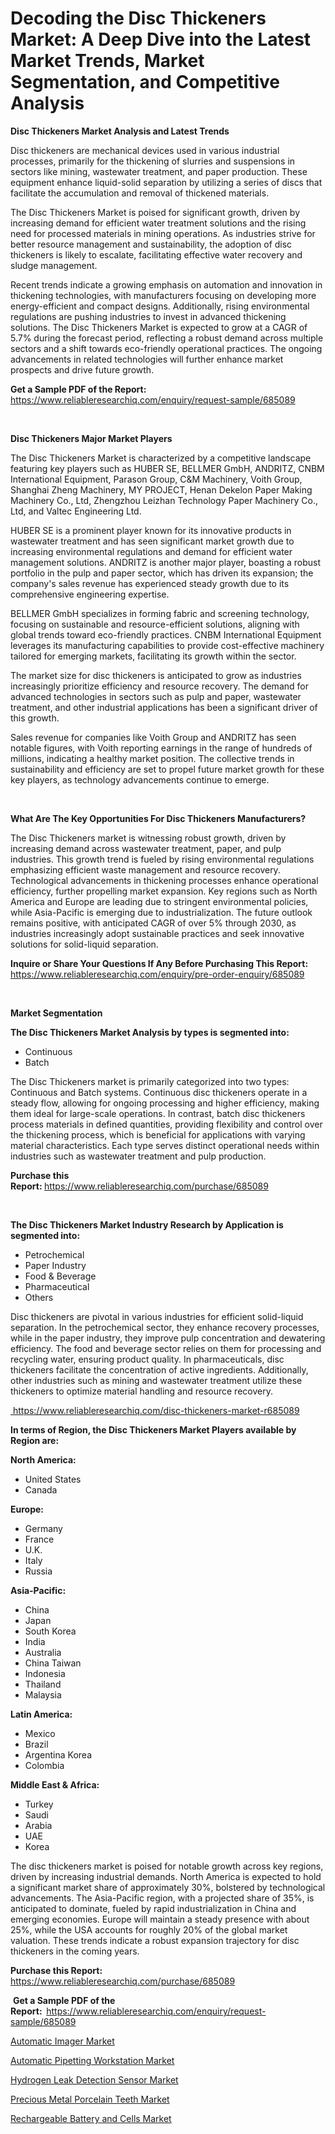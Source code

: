 <p><h1>Decoding the Disc Thickeners Market: A Deep Dive into the Latest Market Trends, Market Segmentation, and Competitive Analysis</h1></p><p><strong>Disc Thickeners Market Analysis and Latest Trends</strong></p>
<p><p>Disc thickeners are mechanical devices used in various industrial processes, primarily for the thickening of slurries and suspensions in sectors like mining, wastewater treatment, and paper production. These equipment enhance liquid-solid separation by utilizing a series of discs that facilitate the accumulation and removal of thickened materials. </p><p>The Disc Thickeners Market is poised for significant growth, driven by increasing demand for efficient water treatment solutions and the rising need for processed materials in mining operations. As industries strive for better resource management and sustainability, the adoption of disc thickeners is likely to escalate, facilitating effective water recovery and sludge management.</p><p>Recent trends indicate a growing emphasis on automation and innovation in thickening technologies, with manufacturers focusing on developing more energy-efficient and compact designs. Additionally, rising environmental regulations are pushing industries to invest in advanced thickening solutions. The Disc Thickeners Market is expected to grow at a CAGR of 5.7% during the forecast period, reflecting a robust demand across multiple sectors and a shift towards eco-friendly operational practices. The ongoing advancements in related technologies will further enhance market prospects and drive future growth.</p></p>
<p><strong>Get a Sample PDF of the Report:&nbsp;</strong> <a href="https://www.reliableresearchiq.com/enquiry/request-sample/685089?utm_campaign=1170&utm_medium=2&utm_source=Github&utm_content=ia&utm_term=29032025&utm_id=disc-thickeners">https://www.reliableresearchiq.com/enquiry/request-sample/685089</a></p>
<p>&nbsp;</p>
<p><strong>Disc Thickeners Major Market Players</strong></p>
<p><p>The Disc Thickeners Market is characterized by a competitive landscape featuring key players such as HUBER SE, BELLMER GmbH, ANDRITZ, CNBM International Equipment, Parason Group, C&M Machinery, Voith Group, Shanghai Zheng Machinery, MY PROJECT, Henan Dekelon Paper Making Machinery Co., Ltd, Zhengzhou Leizhan Technology Paper Machinery Co., Ltd, and Valtec Engineering Ltd. </p><p>HUBER SE is a prominent player known for its innovative products in wastewater treatment and has seen significant market growth due to increasing environmental regulations and demand for efficient water management solutions. ANDRITZ is another major player, boasting a robust portfolio in the pulp and paper sector, which has driven its expansion; the company's sales revenue has experienced steady growth due to its comprehensive engineering expertise.</p><p>BELLMER GmbH specializes in forming fabric and screening technology, focusing on sustainable and resource-efficient solutions, aligning with global trends toward eco-friendly practices. CNBM International Equipment leverages its manufacturing capabilities to provide cost-effective machinery tailored for emerging markets, facilitating its growth within the sector.</p><p>The market size for disc thickeners is anticipated to grow as industries increasingly prioritize efficiency and resource recovery. The demand for advanced technologies in sectors such as pulp and paper, wastewater treatment, and other industrial applications has been a significant driver of this growth.</p><p>Sales revenue for companies like Voith Group and ANDRITZ has seen notable figures, with Voith reporting earnings in the range of hundreds of millions, indicating a healthy market position. The collective trends in sustainability and efficiency are set to propel future market growth for these key players, as technology advancements continue to emerge.</p></p>
<p>&nbsp;</p>
<p><strong>What Are The Key Opportunities For Disc Thickeners Manufacturers?</strong></p>
<p><p>The Disc Thickeners market is witnessing robust growth, driven by increasing demand across wastewater treatment, paper, and pulp industries. This growth trend is fueled by rising environmental regulations emphasizing efficient waste management and resource recovery. Technological advancements in thickening processes enhance operational efficiency, further propelling market expansion. Key regions such as North America and Europe are leading due to stringent environmental policies, while Asia-Pacific is emerging due to industrialization. The future outlook remains positive, with anticipated CAGR of over 5% through 2030, as industries increasingly adopt sustainable practices and seek innovative solutions for solid-liquid separation.</p></p>
<p><strong>Inquire or Share Your Questions If Any Before Purchasing This Report:</strong> <a href="https://www.reliableresearchiq.com/enquiry/pre-order-enquiry/685089?utm_campaign=1170&utm_medium=2&utm_source=Github&utm_content=ia&utm_term=29032025&utm_id=disc-thickeners">https://www.reliableresearchiq.com/enquiry/pre-order-enquiry/685089</a></p>
<p>&nbsp;</p>
<p><strong>Market Segmentation</strong></p>
<p><strong>The Disc Thickeners Market Analysis by types is segmented into:</strong></p>
<p><ul><li>Continuous</li><li>Batch</li></ul></p>
<p><p>The Disc Thickeners market is primarily categorized into two types: Continuous and Batch systems. Continuous disc thickeners operate in a steady flow, allowing for ongoing processing and higher efficiency, making them ideal for large-scale operations. In contrast, batch disc thickeners process materials in defined quantities, providing flexibility and control over the thickening process, which is beneficial for applications with varying material characteristics. Each type serves distinct operational needs within industries such as wastewater treatment and pulp production.</p></p>
<p><strong>Purchase this Report:&nbsp;</strong><a href="https://www.reliableresearchiq.com/purchase/685089?utm_campaign=1170&utm_medium=2&utm_source=Github&utm_content=ia&utm_term=29032025&utm_id=disc-thickeners">https://www.reliableresearchiq.com/purchase/685089</a></p>
<p>&nbsp;</p>
<p><strong>The Disc Thickeners Market Industry Research by Application is segmented into:</strong></p>
<p><ul><li>Petrochemical</li><li>Paper Industry</li><li>Food & Beverage</li><li>Pharmaceutical</li><li>Others</li></ul></p>
<p><p>Disc thickeners are pivotal in various industries for efficient solid-liquid separation. In the petrochemical sector, they enhance recovery processes, while in the paper industry, they improve pulp concentration and dewatering efficiency. The food and beverage sector relies on them for processing and recycling water, ensuring product quality. In pharmaceuticals, disc thickeners facilitate the concentration of active ingredients. Additionally, other industries such as mining and wastewater treatment utilize these thickeners to optimize material handling and resource recovery.</p></p>
<p><a href="https://www.reliableresearchiq.com/disc-thickeners-market-r685089?utm_campaign=1170&utm_medium=2&utm_source=Github&utm_content=ia&utm_term=29032025&utm_id=disc-thickeners">&nbsp;https://www.reliableresearchiq.com/disc-thickeners-market-r685089</a></p>
<p><strong>In terms of Region, the Disc Thickeners Market Players available by Region are:</strong></p>
<p>
    <p> <strong> North America: </strong>
        <ul>
            <li>United States</li>
            <li>Canada</li>
        </ul>
        </p> 
    <p> <strong> Europe: </strong>
        <ul>
            <li>Germany</li>
            <li>France</li>
            <li>U.K.</li>
            <li>Italy</li>
            <li>Russia</li>
        </ul>
        </p> 
    <p> <strong> Asia-Pacific: </strong>
        <ul>
            <li>China</li>
            <li>Japan</li>
            <li>South Korea</li>
            <li>India</li>
            <li>Australia</li>
            <li>China Taiwan</li>
            <li>Indonesia</li>
            <li>Thailand</li>
            <li>Malaysia</li>
        </ul>
        </p> 
    <p> <strong> Latin America: </strong>
        <ul>
            <li>Mexico</li>
            <li>Brazil</li>
            <li>Argentina Korea</li>
            <li>Colombia</li>
        </ul>
        </p> 
    <p> <strong> Middle East & Africa: </strong>
        <ul>
            <li>Turkey</li>
            <li>Saudi</li>
            <li>Arabia</li>
            <li>UAE</li>
            <li>Korea</li>
        </ul>
    </p>
    </p>
<p><p>The disc thickeners market is poised for notable growth across key regions, driven by increasing industrial demands. North America is expected to hold a significant market share of approximately 30%, bolstered by technological advancements. The Asia-Pacific region, with a projected share of 35%, is anticipated to dominate, fueled by rapid industrialization in China and emerging economies. Europe will maintain a steady presence with about 25%, while the USA accounts for roughly 20% of the global market valuation. These trends indicate a robust expansion trajectory for disc thickeners in the coming years.</p></p>
<p><strong>Purchase this Report: </strong><a href="https://www.reliableresearchiq.com/purchase/685089?utm_campaign=1170&utm_medium=2&utm_source=Github&utm_content=ia&utm_term=29032025&utm_id=disc-thickeners">https://www.reliableresearchiq.com/purchase/685089</a></p>
<p>&nbsp;<strong>Get a Sample PDF of the Report:&nbsp;&nbsp;</strong><a href="https://www.reliableresearchiq.com/enquiry/request-sample/685089?utm_campaign=1170&utm_medium=2&utm_source=Github&utm_content=ia&utm_term=29032025&utm_id=disc-thickeners">https://www.reliableresearchiq.com/enquiry/request-sample/685089</a></p>
<p><strong></strong></p>
<p><p><a href="https://github.com/daddskokenk4/Market-Research-Report-List-1/blob/main/automatic-imager-market.md?utm_campaign=1170&utm_medium=2&utm_source=Github&utm_content=ia&utm_term=29032025&utm_id=disc-thickeners">Automatic Imager Market</a></p><p><a href="https://github.com/duskodazzi34/Market-Research-Report-List-1/blob/main/automatic-pipetting-workstation-market.md?utm_campaign=1170&utm_medium=2&utm_source=Github&utm_content=ia&utm_term=29032025&utm_id=disc-thickeners">Automatic Pipetting Workstation Market</a></p><p><a href="https://github.com/forttgoddym7/Market-Research-Report-List-1/blob/main/hydrogen-leak-detection-sensor-market.md?utm_campaign=1170&utm_medium=2&utm_source=Github&utm_content=ia&utm_term=29032025&utm_id=disc-thickeners">Hydrogen Leak Detection Sensor Market</a></p><p><a href="https://github.com/kimomeifbnu26/Market-Research-Report-List-1/blob/main/precious-metal-porcelain-teeth-market.md?utm_campaign=1170&utm_medium=2&utm_source=Github&utm_content=ia&utm_term=29032025&utm_id=disc-thickeners">Precious Metal Porcelain Teeth Market</a></p><p><a href="https://github.com/kabotcaddoub/Market-Research-Report-List-1/blob/main/rechargeable-battery-and-cells-market.md?utm_campaign=1170&utm_medium=2&utm_source=Github&utm_content=ia&utm_term=29032025&utm_id=disc-thickeners">Rechargeable Battery and Cells Market</a></p></p>